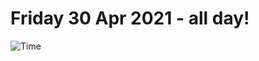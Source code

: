 # Friday 30 Apr 2021 - all day!
![Time](https://github.com/rich-ctm/today/workflows/Time/badge.svg)

